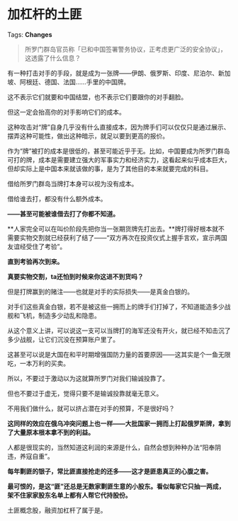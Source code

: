 # 加杠杆的土匪

Tags: **Changes**

> 所罗门群岛官员称「已和中国签署警务协议，正考虑更广泛的安全协议」，这透露了什么信息？



有一种打击对手的手段，就是成为一张牌——伊朗、俄罗斯、印度、尼泊尔、新加坡、阿根廷、德国、法国……手里的中国牌。

这不表示它们就要和中国结盟，也不表示它们要跟你的对手翻脸。

但这一定会抬高你的对手影响它们的成本。

这种攻击对“牌”自身几乎没有什么直接成本，因为牌手们可以仅仅只是通过展示、摆弄这种可能性，做出这种暗示，就足以要到更高的报价。

作为“牌”被打的成本是很低的，甚至可能近乎于无。比如，中国要成为所罗门群岛可打的牌，成本是需要建立强大的军事实力和经济实力，这看起来似乎成本巨大，但却实际上是中国本来就该做的事，是为了其他目的本来就要完成的科目。

借给所罗门群岛当牌打本身可以视为没有成本。

借给谁去打，都没有什么额外成本。

**——甚至可能被谁借去打了你都不知道。**

**人家完全可以在叫价阶段先把你当一张期货牌先打出去。**牌打得好根本就不需要实物交割就已经获利了结了——“双方再次在投资仪式上握手言欢，宣示两国友谊经受住了考验”。

**直到考验再次到来。**

**真要实物交割，ta还怕到时候来你这进不到货吗？**

但是打牌赢到的赌注——也就是对手的实际损失——是真金白银的。

对手们这些真金白银，若不是被这些一拥而上的牌手们打掉了，不知道能造多少战舰和飞机，制造多少动乱和隐患。

从这个意义上讲，可以说这一支可以当牌打的海军还没有开火，就已经不知击沉了多少战舰，让它们沉没在预算账户里了。

这甚至可以说是大国在和平时期增强国防力量的首要原因——这其实是个一鱼无限吃，一本万利的买卖。

所以，不要过于激动以为这就算所罗门对我们输诚投靠了。

但也不要过于虚无，觉得只要不是输诚投靠就毫无意义。

不用我们做什么，就可以挤占潜在对手的预算，不是很好吗？

**这同样的效应在俄乌冲突问题上也一样——大批国家一拥而上打起俄罗斯牌，拿到了大量原本根本拿不到的利益。**

人都是很现实的，当然知道这利润的来源是什么，自然会想到种种办法“阳奉阴违，养寇自重”。

**每年剿匪的银子，常比匪直接抢走的还多——这才是匪患真正的心腹之害。**

**最可恨的，是这“匪”还总是无数家剿匪生意的小股东。看似每家它只抽一两成，架不住家家股东名单上都有人帮它代持股份。**

土匪概念股，融资加杠杆了属于是。



